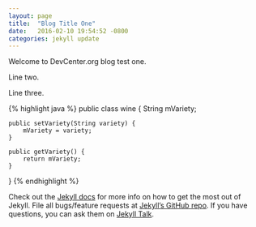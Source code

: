 ```yaml
---
layout: page
title:  "Blog Title One"
date:   2016-02-10 19:54:52 -0800
categories: jekyll update
---
```

Welcome to DevCenter.org blog test one. 

Line two.

Line three.

{% highlight java %}
public class wine {
    String mVariety;
    
    public setVariety(String variety) {
        mVariety = variety;
    }
    
    public getVariety() {
        return mVariety;
    }
}
{% endhighlight %}

Check out the [Jekyll docs][jekyll-docs] for more info on how to get the most out of Jekyll. File all bugs/feature requests at [Jekyll’s GitHub repo][jekyll-gh]. If you have questions, you can ask them on [Jekyll Talk][jekyll-talk].

[jekyll-docs]: http://jekyllrb.com/docs/home
[jekyll-gh]:   https://github.com/jekyll/jekyll
[jekyll-talk]: https://talk.jekyllrb.com/
